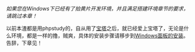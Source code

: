 *如果您在Windows下已经有了拍黄片开发环境，并且满足搭建环境章节的要求，请跳过本章！*

以前本渣都是用phpstudy的，自从用了[宝塔](https://www.bt.cn)之后，就已经爱上宝塔了，无论是什么环境，都是一样的撸，贼爽，具体的安装步骤请移步到[Windows面板的安装](http://docs.bt.cn/443923)。告辞，下章见！